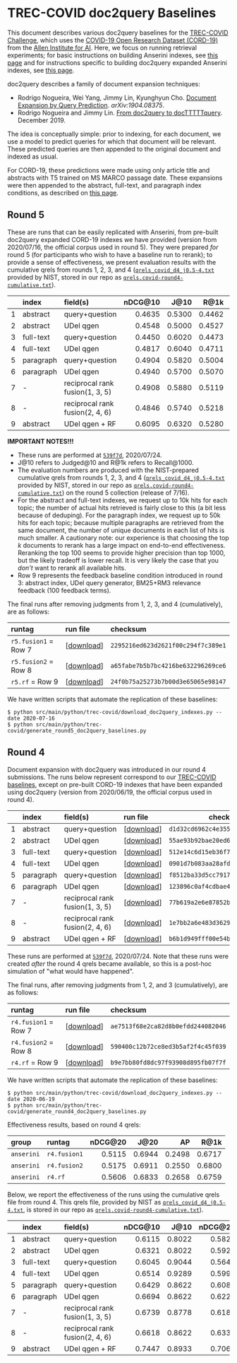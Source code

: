 # TREC-COVID doc2query Baselines

This document describes various doc2query baselines for the [TREC-COVID Challenge](https://ir.nist.gov/covidSubmit/), which uses the [COVID-19 Open Research Dataset (CORD-19)](https://pages.semanticscholar.org/coronavirus-research) from the [Allen Institute for AI](https://allenai.org/).
Here, we focus on running retrieval experiments; for basic instructions on building Anserini indexes, see [this page](experiments-cord19.md) and for instructions specific to building doc2query expanded Anserini indexes, see [this page](https://github.com/castorini/docTTTTTquery/).

doc2query describes a family of document expansion techniques:

+ Rodrigo Nogueira, Wei Yang, Jimmy Lin, Kyunghyun Cho. [Document Expansion by Query Prediction](https://arxiv.org/abs/1904.08375). _arXiv:1904.08375_.
+ Rodrigo Nogueira and Jimmy Lin. [From doc2query to docTTTTTquery](https://cs.uwaterloo.ca/~jimmylin/publications/Nogueira_Lin_2019_docTTTTTquery-v2.pdf). December 2019.

The idea is conceptually simple: prior to indexing, for each document, we use a model to predict queries for which that document will be relevant.
These predicted queries are then appended to the original document and indexed as usual.

For CORD-19, these predictions were made using only article title and abstracts with T5 trained on MS MARCO passage date.
These expansions were then appended to the abstract, full-text, and paragraph index conditions, as described on [this page](experiments-cord19.md).

## Round 5

These are runs that can be easily replicated with Anserini, from pre-built doc2query expanded CORD-19 indexes we have provided (version from 2020/07/16, the official corpus used in round 5).
They were prepared _for_ round 5 (for participants who wish to have a baseline run to rerank); to provide a sense of effectiveness, we present evaluation results with the cumulative qrels from rounds 1, 2, 3, and 4 ([`qrels_covid_d4_j0.5-4.txt`](https://ir.nist.gov/covidSubmit/data/qrels-covid_d4_j0.5-4.txt) provided by NIST, stored in our repo as [`qrels.covid-round4-cumulative.txt`](../src/main/resources/topics-and-qrels/qrels.covid-round4-cumulative.txt)).

|    | index     | field(s)                        | nDCG@10 | J@10 | R@1k | run file | checksum |
|---:|:----------|:--------------------------------|--------:|-----:|-----:|:---------|----------|
|  1 | abstract  | query+question                  | 0.4635 | 0.5300 | 0.4462 | [[download](https://www.dropbox.com/s/sa6abjrk1esxn38/expanded.anserini.covid-r5.abstract.qq.bm25.txt)]    | `9923233a31ac004f84b7d563baf6543c` |
|  2 | abstract  | UDel qgen                       | 0.4548 | 0.5000 | 0.4527 | [[download](https://www.dropbox.com/s/t3s3oj9g0b1nphk/expanded.anserini.covid-r5.abstract.qdel.bm25.txt)]  | `e0c7a1879e5b1742045bba0f5293d558` |
|  3 | full-text | query+question                  | 0.4450 | 0.6020 | 0.4473 | [[download](https://www.dropbox.com/s/utvw91nluzwm3ex/expanded.anserini.covid-r5.full-text.qq.bm25.txt)]   | `78aa7f481de91d22192163ed934d02ee` |
|  4 | full-text | UDel qgen                       | 0.4817 | 0.6040 | 0.4711 | [[download](https://www.dropbox.com/s/xk2jyiwh5fjdwst/expanded.anserini.covid-r5.full-text.qdel.bm25.txt)] | `51cbae025bf90dadf8f26c5c31af9f66` |
|  5 | paragraph | query+question                  | 0.4904 | 0.5820 | 0.5004 | [[download](https://www.dropbox.com/s/rjbyljcpziv31xx/expanded.anserini.covid-r5.paragraph.qq.bm25.txt)]   | `0b80444c8a737748ba9199ddf0795421` |
|  6 | paragraph | UDel qgen                       | 0.4940 | 0.5700 | 0.5070 | [[download](https://www.dropbox.com/s/f4h2jhhla4o26wr/expanded.anserini.covid-r5.paragraph.qdel.bm25.txt)] | `2040b9a4759af722d50610f26989c328` |
|  7 | -         | reciprocal rank fusion(1, 3, 5) | 0.4908 | 0.5880 | 0.5119 | [[download](https://www.dropbox.com/s/bj00pfwngi2j2g1/expanded.anserini.covid-r5.fusion1.txt)]             | `c0ffc7b1719f64d2f37ce99a9ef0413c` |
|  8 | -         | reciprocal rank fusion(2, 4, 6) | 0.4846 | 0.5740 | 0.5218 | [[download](https://www.dropbox.com/s/f5ro0ex38gkvnqc/expanded.anserini.covid-r5.fusion2.txt)]             | `329f13267abf3f3d429a1593c1bd862f` |
|  9 | abstract  | UDel qgen + RF                  | 0.6095 | 0.6320 | 0.5280 | [[download](https://www.dropbox.com/s/j6op32bcaszd1up/expanded.anserini.covid-r5.abstract.qdel.bm25%2Brm3Rf.txt)] | `a5e016c84d5547519ffbcf74c9a24fc8` |

**IMPORTANT NOTES!!!**

+ These runs are performed at [`539f7d`](https://github.com/castorini/anserini/commit/539f7d43a0183454a633f34aa20b46d2eeec1a19), 2020/07/24.
+ J@10 refers to Judged@10 and R@1k refers to Recall@1000.
+ The evaluation numbers are produced with the NIST-prepared cumulative qrels from rounds 1, 2, 3, and 4 ([`qrels_covid_d4_j0.5-4.txt`](https://ir.nist.gov/covidSubmit/data/qrels-covid_d4_j0.5-4.txt) provided by NIST, stored in our repo as [`qrels.covid-round4-cumulative.txt`](../src/main/resources/topics-and-qrels/qrels.covid-round4-cumulative.txt)) on the round 5 collection (release of 7/16).
+ For the abstract and full-text indexes, we request up to 10k hits for each topic; the number of actual hits retrieved is fairly close to this (a bit less because of deduping). For the paragraph index, we request up to 50k hits for each topic; because multiple paragraphs are retrieved from the same document, the number of unique documents in each list of hits is much smaller. A cautionary note: our experience is that choosing the top _k_ documents to rerank has a large impact on end-to-end effectiveness. Reranking the top 100 seems to provide higher precision than top 1000, but the likely tradeoff is lower recall. It is very likely the case that you _don't_ want to rerank all available hits.
+ Row 9 represents the feedback baseline condition introduced in round 3: abstract index, UDel query generator, BM25+RM3 relevance feedback (100 feedback terms).

The final runs after removing judgments from 1, 2, 3, and 4 (cumulatively), are as follows:

| runtag | run file | checksum |
|:-------|:---------|:---------|
| `r5.fusion1` = Row 7 | [[download](https://www.dropbox.com/s/5ke2c4x2z8de31h/expanded.anserini.final-r5.fusion1.txt)] | `2295216ed623d2621f00c294f7c389e1` |
| `r5.fusion2` = Row 8 | [[download](https://www.dropbox.com/s/j1qdqr88cbsybae/expanded.anserini.final-r5.fusion2.txt)] | `a65fabe7b5b7bc4216be632296269ce6` |
| `r5.rf` = Row 9      | [[download](https://www.dropbox.com/s/5bm4pdngh5bx3px/expanded.anserini.final-r5.rf.txt)]      | `24f0b75a25273b7b00d3e65065e98147` |

We have written scripts that automate the replication of these baselines:

```
$ python src/main/python/trec-covid/download_doc2query_indexes.py --date 2020-07-16
$ python src/main/python/trec-covid/generate_round5_doc2query_baselines.py
```


## Round 4

Document expansion with doc2query was introduced in our round 4 submissions.
The runs below represent correspond to our [TREC-COVID baselines](experiments-covid.md), except on pre-built CORD-19 indexes that have been expanded using doc2query (version from 2020/06/19, the official corpus used in round 4).

|    | index     | field(s)                        | run file | checksum |
|---:|:----------|:--------------------------------|:---------|----------|
|  1 | abstract  | query+question                  | [[download](https://www.dropbox.com/s/yxapvqec9o2ucon/expanded.anserini.covid-r4.abstract.qq.bm25.txt)]           | `d1d32cd6962c4e355a47e7f1fdfb0c74` |
|  2 | abstract  | UDel qgen                       | [[download](https://www.dropbox.com/s/vnk3swwwfcncolk/expanded.anserini.covid-r4.abstract.qdel.bm25.txt)]         | `55ae93b92bae20ed64fc9f191c6ea667` |
|  3 | full-text | query+question                  | [[download](https://www.dropbox.com/s/pkk3m90bv0rpxru/expanded.anserini.covid-r4.full-text.qq.bm25.txt)]          | `512e14c6d15eb36f7fc9c537281badd3` |
|  4 | full-text | UDel qgen                       | [[download](https://www.dropbox.com/s/44hoa9xkf6tv0hq/expanded.anserini.covid-r4.full-text.qdel.bm25.txt)]        | `0901d7b083aa28afd431cf330fe7293c` |
|  5 | paragraph | query+question                  | [[download](https://www.dropbox.com/s/z90xag7eh5pi53e/expanded.anserini.covid-r4.paragraph.qq.bm25.txt)]          | `f8512ba33d5cc79176d71424d05f81cb` |
|  6 | paragraph | UDel qgen                       | [[download](https://www.dropbox.com/s/eno3z8pi7bnfy2p/expanded.anserini.covid-r4.paragraph.qdel.bm25.txt)]        | `123896c0af4cdbae471c21d2da7de1f7` |
|  7 | -         | reciprocal rank fusion(1, 3, 5) | [[download](https://www.dropbox.com/s/zfbt15ivm37tolt/expanded.anserini.covid-r4.fusion1.txt)]                    | `77b619a2e6e87852b85d31637ceb6219` |
|  8 | -         | reciprocal rank fusion(2, 4, 6) | [[download](https://www.dropbox.com/s/e7ki5e8jqi718bp/expanded.anserini.covid-r4.fusion2.txt)]                    | `1e7bb2a6e483d3629378c3107457b216` |
|  9 | abstract  | UDel qgen + RF                  | [[download](https://www.dropbox.com/s/1uzy5ni33kvxq2o/expanded.anserini.covid-r4.abstract.qdel.bm25%2Brm3Rf.txt)] | `b6b1d949fff00e54b13e533e27455731` |

These runs are performed at [`539f7d`](https://github.com/castorini/anserini/commit/539f7d43a0183454a633f34aa20b46d2eeec1a19), 2020/07/24. Note that these runs were created _after_ the round 4 qrels became available, so this is a post-hoc simulation of "what would have happened".

The final runs, after removing judgments from 1, 2, and 3 (cumulatively), are as follows:

| runtag | run file | checksum |
|:-------|:---------|:---------|
| `r4.fusion1` = Row 7 | [[download](https://www.dropbox.com/s/mjgb5lz9ftty1w2/expanded.anserini.final-r4.fusion1.txt)] | `ae7513f68e2ca82d8b0efdd244082046` |
| `r4.fusion2` = Row 8 | [[download](https://www.dropbox.com/s/5epunmkexqtupe6/expanded.anserini.final-r4.fusion2.txt)] | `590400c12b72ce8ed3b5af2f4c45f039` |
| `r4.rf` = Row 9      | [[download](https://www.dropbox.com/s/kqbu3cui214ijyh/expanded.anserini.final-r4.rf.txt)]      | `b9e7bb80fd8dc97f93908d895fb07f7f` |

We have written scripts that automate the replication of these baselines:

```
$ python src/main/python/trec-covid/download_doc2query_indexes.py --date 2020-06-19
$ python src/main/python/trec-covid/generate_round4_doc2query_baselines.py
```

Effectiveness results, based on round 4 qrels:

| group | runtag | nDCG@20 | J@20 | AP   | R@1k |
|:------|:-------|--------:|-----:|-----:|-----:|
| `anserini` | `r4.fusion1` | 0.5115 | 0.6944 | 0.2498 | 0.6717
| `anserini` | `r4.fusion2` | 0.5175 | 0.6911 | 0.2550 | 0.6800
| `anserini` | `r4.rf`      | 0.5606 | 0.6833 | 0.2658 | 0.6759

Below, we report the effectiveness of the runs using the cumulative qrels file from round 4.
This qrels file, provided by NIST as [`qrels_covid_d4_j0.5-4.txt`](https://ir.nist.gov/covidSubmit/data/qrels-covid_d4_j0.5-4.txt), is stored in our repo as [`qrels.covid-round4-cumulative.txt`](../src/main/resources/topics-and-qrels/qrels.covid-round4-cumulative.txt)).

|    | index     | field(s)                 | nDCG@10 | J@10 | nDCG@20 | J@20 | AP | R@1k | J@1k |
|---:|:----------|:-------------------------|--------:|-----:|--------:|-----:|---:|-----:|-----:|
|  1 | abstract  | query+question                  | 0.6115 | 0.8022 | 0.5823 | 0.7900 | 0.2499 | 0.5038 | 0.2676
|  2 | abstract  | UDel qgen                       | 0.6321 | 0.8022 | 0.5922 | 0.7678 | 0.2528 | 0.5098 | 0.2672
|  3 | full-text | query+question                  | 0.6045 | 0.9044 | 0.5640 | 0.8522 | 0.2420 | 0.4996 | 0.3037
|  4 | full-text | UDel qgen                       | 0.6514 | 0.9289 | 0.5991 | 0.8711 | 0.2665 | 0.5240 | 0.3114
|  5 | paragraph | query+question                  | 0.6429 | 0.8622 | 0.6080 | 0.8333 | 0.2932 | 0.5635 | 0.3256
|  6 | paragraph | UDel qgen                       | 0.6694 | 0.8622 | 0.6229 | 0.8411 | 0.2953 | 0.5677 | 0.3232
|  7 | -         | reciprocal rank fusion(1, 3, 5) | 0.6739 | 0.8778 | 0.6188 | 0.8533 | 0.2914 | 0.5750 | 0.3362
|  8 | -         | reciprocal rank fusion(2, 4, 6) | 0.6618 | 0.8622 | 0.6331 | 0.8444 | 0.2974 | 0.5847 | 0.3344
|  9 | abstract  | UDel qgen + RF                  | 0.7447 | 0.8933 | 0.7067 | 0.8589 | 0.3182 | 0.5812 | 0.2904
